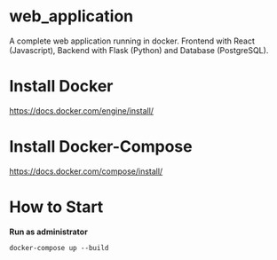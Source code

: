# web_application

A complete web application running in docker. Frontend with React (Javascript), Backend with Flask (Python) and Database (PostgreSQL).

# Install Docker

https://docs.docker.com/engine/install/

# Install Docker-Compose

https://docs.docker.com/compose/install/

# How to Start
**Run as administrator**
```
docker-compose up --build
```
